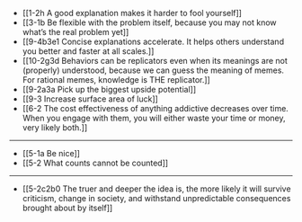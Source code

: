 - [[1-2h A good explanation makes it harder to fool yourself]]
- [[3-1b Be flexible with the problem itself, because you may not know what’s the real problem yet]]
- [[9-4b3e1 Concise explanations accelerate. It helps others understand you better and faster at all scales.]]
- [[10-2g3d Behaviors can be replicators even when its meanings are not (properly) understood, because we can guess the meaning of memes. For rational memes, knowledge is THE replicator.]]
- [[9-2a3a Pick up the biggest upside potential]]
- [[9-3 Increase surface area of luck]]
- [[6-2 The cost effectiveness of anything addictive decreases over time. When you engage with them, you will either waste your time or money, very likely both.]]
---
- [[5-1a Be nice]]
- [[5-2 What counts cannot be counted]]
---
- [[5-2c2b0 The truer and deeper the idea is, the more likely it will survive criticism, change in society, and withstand unpredictable consequences brought about by itself]]
